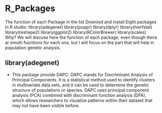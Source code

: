 # R_Packages
The function of each Package in the list
Downlod and install Eight packages in R studio:
library(adegenet)
library(poppr)
library(dplyr)
library(hierfstat)
library(reshape2)
library(ggplot2)
library(RColorBrewer)
library(scales)
Why?
We will discuse here the function of each package, even though there ar emulti fucntions for each one, but I will focus on the part that will help in population genetic analysis.

## library(adegenet)
- This package provide DAPC:
DAPC stands for Discriminant Analysis of Principal Components. It is a statistical method used to identify clusters in multivariate data sets, and it can be used to determine the genetic structure of populations or species. DAPC uses principal component analysis (PCA) combined with discriminant function analysis (DFA), which allows researchers to visualize patterns within their dataset that may not have been visible before.
